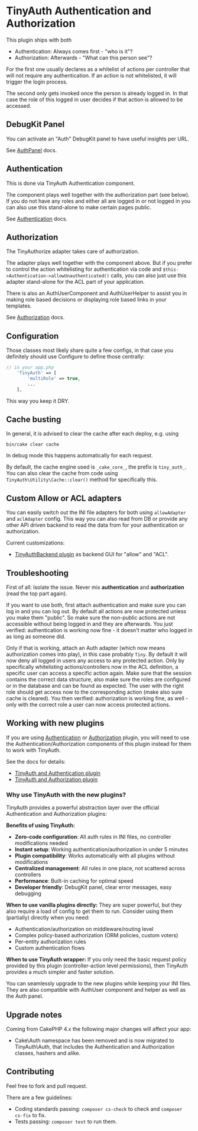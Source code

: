 # TinyAuth Authentication and Authorization

This plugin ships with both
- Authentication: Always comes first - "who is it"?
- Authorization: Afterwards - "What can this person see"?

For the first one usually declares as a whitelist of actions per controller that will not require any authentication.
If an action is not whitelisted, it will trigger the login process.

The second only gets invoked once the person is already logged in.
In that case the role of this logged in user decides if that action is allowed to be accessed.

## DebugKit Panel
You can activate an "Auth" DebugKit panel to have useful insights per URL.

See [AuthPanel](AuthPanel.md) docs.

## Authentication
This is done via TinyAuth Authentication component.

The component plays well together with the authorization part (see below).
If you do not have any roles and either all are logged in or not logged in you can also use this stand-alone to make certain pages public.

See [Authentication](Authentication.md) docs.

## Authorization
The TinyAuthorize adapter takes care of authorization.

The adapter plays well together with the component above.
But if you prefer to control the action whitelisting for authentication via code and `$this->Authentication->allowUnauthenticated()` calls, you can
also just use this adapter stand-alone for the ACL part of your application.

There is also an AuthUserComponent and AuthUserHelper to assist you in making role based decisions or displaying role based links in your templates.

See [Authorization](Authorization.md) docs.


## Configuration
Those classes most likely share quite a few configs, in that case you definitely should use Configure to define those centrally:
```php
// in your app.php
    'TinyAuth' => [
        'multiRole' => true,
        ...
    ],
```
This way you keep it DRY.

## Cache busting
In general, it is advised to clear the cache after each deploy, e.g. using
```
bin/cake clear cache
```
In debug mode this happens automatically for each request.

By default, the cache engine used is `_cake_core_`, the prefix is `tiny_auth_`.
You can also clear the cache from code using `TinyAuth\Utility\Cache::clear()` method for specifically this.

## Custom Allow or ACL adapters
You can easily switch out the INI file adapters for both using `allowAdapter` and `aclAdapter` config.
This way you can also read from DB or provide any other API driven backend to read the data from for your authentication or authorization.

Current customizations:
- [TinyAuthBackend plugin](https://github.com/dereuromark/cakephp-tinyauth-backend) as backend GUI for "allow" and "ACL".

## Troubleshooting
First of all: Isolate the issue. Never mix **authentication** and **authorization** (read the top part again).

If you want to use both, first attach authentication and make sure you can log in and you can log out. By default all actions are now protected unless you make them "public". So make sure the non-public actions are not accessible without being logged in and they are afterwards.
You just verified: authentication is working now fine - it doesn't matter who logged in as long as someone did.

Only if that is working, attach an Auth adapter (which now means authorization comes into play), in this case probably `Tiny`.
By default it will now deny all logged in users any access to any protected action. Only by specifically whitelisting actions/controllers now in the ACL definition, a specific user can access a specific action again.
Make sure that the session contains the correct data structure, also make sure the roles are configured or in the database and can be found as expected. The user with the right role should get access now to the corresponding action (make also sure cache is cleared).
You then verified: authorization is working fine, as well - only with the correct role a user can now access protected actions.

## Working with new plugins
If you are using [Authentication](https://github.com/cakephp/authentication) or [Authorization](https://github.com/cakephp/authorization) plugin, you will need to use the
Authentication/Authorization components of this plugin instead for them to work with TinyAuth.

See the docs for details:
- [TinyAuth and Authentication plugin](AuthenticationPlugin.md)
- [TinyAuth and Authorization plugin](AuthorizationPlugin.md)

### Why use TinyAuth with the new plugins?

TinyAuth provides a powerful abstraction layer over the official Authentication and Authorization plugins:

**Benefits of using TinyAuth:**
- **Zero-code configuration**: All auth rules in INI files, no controller modifications needed
- **Instant setup**: Working authentication/authorization in under 5 minutes
- **Plugin compatibility**: Works automatically with all plugins without modifications
- **Centralized management**: All rules in one place, not scattered across controllers
- **Performance**: Built-in caching for optimal speed
- **Developer friendly**: DebugKit panel, clear error messages, easy debugging

**When to use vanilla plugins directly:**
They are super powerful, but they also require a load of config to get them to run.
Consider using them (partially) directly when you need:
- Authentication/authorization on middleware/routing level
- Complex policy-based authorization (ORM policies, custom voters)
- Per-entity authorization rules
- Custom authentication flows

**When to use TinyAuth wrapper:**
If you only need the basic request policy provided by this plugin (controller-action level permissions),
then TinyAuth provides a much simpler and faster solution.

You can seamlessly upgrade to the new plugins while keeping your INI files.
They are also compatible with AuthUser component and helper as well as the Auth panel.

## Upgrade notes
Coming from CakePHP 4.x the following major changes will affect your app:
- Cake\Auth namespace has been removed and is now migrated to TinyAuth\Auth, that includes the
  Authentication and Authorization classes, hashers and alike.

## Contributing
Feel free to fork and pull request.

There are a few guidelines:

- Coding standards passing: `composer cs-check` to check and `composer cs-fix` to fix.
- Tests passing: `composer test` to run them.
